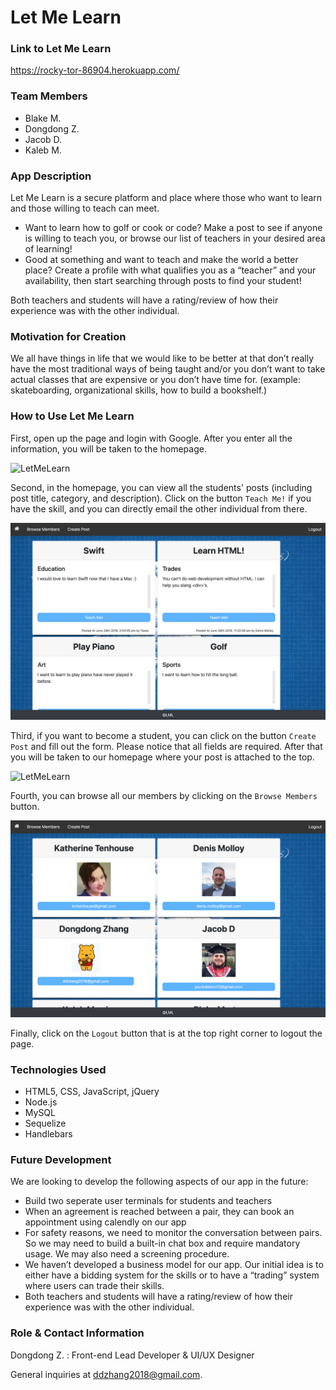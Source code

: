# Let Me Learn 

### Link to Let Me Learn 
https://rocky-tor-86904.herokuapp.com/

### Team Members
- Blake M.
- Dongdong Z.
- Jacob D. 
- Kaleb M. 

### App Description
Let Me Learn is a secure platform and place where those who want to learn and those willing to teach can meet. 
- Want to learn how to golf or cook or code? Make a post to see if anyone is willing to teach you, or browse our list of teachers in your desired area of learning!
- Good at something and want to teach and make the world a better place? Create a profile with what qualifies you as a “teacher” and your availability, then start searching through posts to find your student!

Both teachers and students will have a rating/review of how their experience was with the other individual.

### Motivation for Creation 
We all have things in life that we would like to be better at that don’t really have the most traditional ways of being taught and/or you don’t want to take actual classes that are expensive or you don’t have time for. (example: skateboarding, organizational skills, how to build a bookshelf.)

### How to Use Let Me Learn 
First, open up the page and login with Google. After you enter all the information, you will be taken to the homepage.

![LetMeLearn](screenshots/LML1.png) 

Second, in the homepage, you can view all the students' posts (including post title, category, and description). Click on the button `Teach Me!` if you have the skill, and you can directly email the other individual from there. 

![LetMeLearn](screenshots/LML2.png) 

Third, if you want to become a student, you can click on the button `Create Post` and fill out the form. Please notice that all fields are required. After that you will be taken to our homepage where your post is attached to the top. 

![LetMeLearn](screenshots/LML4.png) 

Fourth, you can browse all our members by clicking on the `Browse Members` button. 

![LetMeLearn](screenshots/LML3.png) 


Finally, click on the `Logout` button that is at the top right corner to logout the page. 

### Technologies Used 
- HTML5, CSS, JavaScript, jQuery
- Node.js
- MySQL
- Sequelize
- Handlebars

### Future Development 
We are looking to develop the following aspects of our app in the future: 

- Build two seperate user terminals for students and teachers
- When an agreement is reached between a pair, they can book an appointment using calendly on our app 
- For safety reasons, we need to monitor the conversation between pairs. So we may need to build a built-in chat box and require mandatory usage. We may also need a screening procedure. 
- We haven’t developed a business model for our app. Our initial idea is to either have a bidding system for the skills or to have a “trading” system where users can trade their skills. 
- Both teachers and students will have a rating/review of how their experience was with the other individual.

### Role & Contact Information
Dongdong Z. : Front-end Lead Developer & UI/UX Designer 

General inquiries at ddzhang2018@gmail.com.

